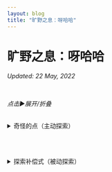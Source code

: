 ```yaml
---
layout: blog
title: "旷野之息：呀哈哈"
---
```



# 旷野之息：呀哈哈

*Updated: 22 May, 2022*

<br>

_点击▶展开/折叠_

<br>

<details><summary>奇怪的点（主动探索）</summary>

![poi点](https://www.gamattract.com/stockPageImg/zeldaBW/1047.jpg)|![POI点](https://www.gamattract.com/stockPageImg/zeldaBW/982.jpg)|![POI点](https://www.gamattract.com/stockPageImg/zeldaBW/948.jpg)
---|---|---
POI点打卡||

![攀爬尽端](https://www.gamattract.com/stockPageImg/zeldaBW/1014.jpg) |![攀爬结构](https://www.gamattract.com/stockPageImg/zeldaBW/964.jpg)|![攀爬结构](https://www.gamattract.com/stockPageImg/zeldaBW/1044.jpg)
---|---|---
有意识攀爬结构||

</details>

<br><br>

<!-- 分P了 -->
<!-- 分P了 -->
<!-- 分P了 -->

<details><summary>探索补偿式（被动探索）</summary>

![树顶](https://www.gamattract.com/stockPageImg/zeldaBW/949.jpg)|![海滩尽端](https://www.gamattract.com/stockPageImg/zeldaBW/999.jpg)|![湖心](https://www.gamattract.com/stockPageImg/zeldaBW/1082.jpg)
---|---|---
小尽端||
树顶|海滩尽端|湖心

![攀爬途中](https://www.gamattract.com/stockPageImg/zeldaBW/1072.jpg)|![途中](https://www.gamattract.com/stockPageImg/zeldaBW/950.jpg)|![山崖中](https://www.gamattract.com/stockPageImg/zeldaBW/1033.jpg)
---|---|---
半途：岩/墙壁||

![山顶](https://www.gamattract.com/stockPageImg/zeldaBW/1030.jpg)|![山顶](https://www.gamattract.com/stockPageImg/zeldaBW/1002.jpg)|![山顶](https://www.gamattract.com/stockPageImg/zeldaBW/988.jpg)
---|---|---
大尽端：鸟瞰||

</details>

<br><br>

<!-- 分P了 -->
<!-- 分P了 -->
<!-- 分P了 -->